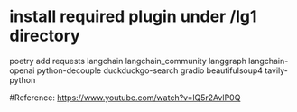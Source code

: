 # install required plugin under /lg1 directory
poetry add requests langchain langchain_community langgraph langchain-openai python-decouple duckduckgo-search gradio beautifulsoup4 tavily-python



#Reference: https://www.youtube.com/watch?v=lQ5r2AvlP0Q